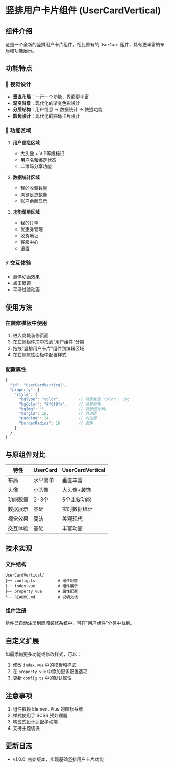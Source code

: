 # 竖排用户卡片组件 (UserCardVertical)

## 组件介绍

这是一个全新的竖排用户卡片组件，相比原有的 `UserCard` 组件，具有更丰富的布局和功能展示。

## 功能特点

### 🎨 **视觉设计**
- **垂直布局**：一行一个功能，界面更丰富
- **渐变背景**：现代化的渐变色彩设计
- **分层结构**：用户信息 → 数据统计 → 快捷功能
- **圆角设计**：现代化的圆角卡片设计

### 📱 **功能区域**
1. **用户信息区域**
   - 大头像 + VIP等级标识
   - 用户名和绑定状态
   - 二维码分享功能

2. **数据统计区域**
   - 我的收藏数量
   - 浏览足迹数量
   - 账户余额显示

3. **功能菜单区域**
   - 我的订单
   - 优惠券管理
   - 收货地址
   - 客服中心
   - 设置

### ⚡ **交互体验**
- 悬停动画效果
- 点击反馈
- 平滑过渡动画

## 使用方法

### 在装修模板中使用

1. 进入商城装修页面
2. 在左侧组件库中找到"用户组件"分类
3. 拖拽"竖排用户卡片"组件到编辑区域
4. 在右侧属性面板中配置样式

### 配置属性

```javascript
{
  "id": "UserCardVertical",
  "property": {
    "style": {
      "bgType": "color",        // 背景类型：color | img
      "bgColor": "#f8f9fa",     // 背景颜色
      "bgImg": "",              // 背景图片URL
      "margin": 16,             // 外边距
      "padding": 24,            // 内边距
      "borderRadius": 16        // 圆角
    }
  }
}
```

## 与原组件对比

| 特性 | UserCard | UserCardVertical |
|------|----------|------------------|
| 布局 | 水平简单 | 垂直丰富 |
| 头像 | 小头像 | 大头像+装饰 |
| 功能数量 | 2-3个 | 5个主要功能 |
| 数据展示 | 基础 | 实时数据统计 |
| 视觉效果 | 简洁 | 美观现代 |
| 交互体验 | 基础 | 丰富动画 |

## 技术实现

### 文件结构
```
UserCardVertical/
├── config.ts          # 组件配置
├── index.vue          # 组件展示
├── property.vue       # 属性配置
└── README.md          # 说明文档
```

### 组件注册
组件已自动注册到商城装修系统中，可在"用户组件"分类中找到。

## 自定义扩展

如需添加更多功能或修改样式，可以：

1. 修改 `index.vue` 中的模板和样式
2. 在 `property.vue` 中添加更多配置选项
3. 更新 `config.ts` 中的默认属性

## 注意事项

1. 组件依赖 Element Plus 的图标系统
2. 样式使用了 SCSS 预处理器
3. 响应式设计适配移动端
4. 支持主题切换

## 更新日志

- v1.0.0: 初始版本，实现基础竖排用户卡片功能 